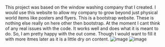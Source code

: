 This project was based on the window washing company that I created. I would use this website to allow my company to grow beyond just physical world items like posters and flyers.
This is a bootstrap website. These is nothing else really on here other then bootstrap.
At the moment I cant think of any real issues with the code. It works well and does what it is meant to do. So, I am pretty happy with the out come. Though I would want to fill it with more itmes later as it is a little dry on content.
![image](https://github.com/user-attachments/assets/f773fdc8-a525-4d20-95af-593c6f21a449)
![image](https://github.com/user-attachments/assets/e73718db-849c-4e8f-b717-d9ac9719a666)
